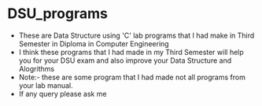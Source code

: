 # DSU_programs
- These are  Data Structure using 'C' lab programs that I had make in Third Semester in Diploma in Computer Engineering
- I think these programs that I had made in my Third Semester will help you for your DSU exam and also improve your Data Structure and 
 Alogrithms
- Note:- these are some program that I had made not all programs from your lab manual.
- If any query please ask me
